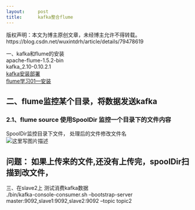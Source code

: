 ```yaml
---
layout:     post
title:      kafka整合flume
---
```

<div id="article_content" class="article_content clearfix csdn-tracking-statistics" data-pid="blog" data-mod="popu_307" data-dsm="post">
								<div class="article-copyright">
					版权声明：本文为博主原创文章，未经博主允许不得转载。					https://blog.csdn.net/wuxintdrh/article/details/79478619				</div>
								            <div id="content_views" class="markdown_views prism-atom-one-dark">
							<!-- flowchart 箭头图标 勿删 -->
							<svg xmlns="http://www.w3.org/2000/svg" style="display: none;"><path stroke-linecap="round" d="M5,0 0,2.5 5,5z" id="raphael-marker-block" style="-webkit-tap-highlight-color: rgba(0, 0, 0, 0);"></path></svg>
							<p>一、kafka和flume的安装 <br>
 apache-flume-1.5.2-bin <br>
 kafka_2.10-0.10.2.1 <br>
<a href="http://blog.csdn.net/wuxintdrh/article/details/62414061" rel="nofollow">kafka安装部署 </a> <br>
<a href="http://blog.csdn.net/wuxintdrh/article/details/62246961" rel="nofollow">flume学习01—安装 </a></p>



<h2 id="二flume监控某个目录将数据发送kafka">二、flume监控某个目录，将数据发送kafka</h2>



<h3 id="21flume-source-使用spooldir-监控一个目录下的文件内容">2.1、flume source 使用SpoolDir 监控一个目录下的文件内容</h3>

<p>SpoolDir监控目录下文件， 处理后的文件修改文件名 <br>
<img src="https://img-blog.csdn.net/20180307234814800?watermark/2/text/aHR0cDovL2Jsb2cuY3Nkbi5uZXQvd3V4aW50ZHJo/font/5a6L5L2T/fontsize/400/fill/I0JBQkFCMA==/dissolve/70" alt="这里写图片描述" title=""></p>



<h2 id="问题-如果上传来的文件还没有上传完spooldir扫描到改文件">问题： 如果上传来的文件,还没有上传完，spoolDir扫描到改文件，</h2>

<p>三、在slave2上  测试消费kafka数据 <br>
./bin/kafka-console-consumer.sh  –bootstrap-server master:9092,slave1:9092,slave2:9092  –topic topic2</p>            </div>
						<link href="https://csdnimg.cn/release/phoenix/mdeditor/markdown_views-9e5741c4b9.css" rel="stylesheet">
                </div>